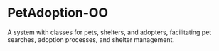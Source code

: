 # PetAdoption-OO
A system with classes for pets, shelters, and adopters, facilitating pet searches, adoption processes, and shelter management.
